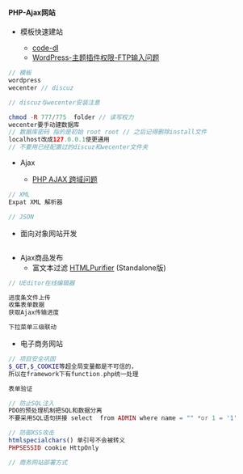 #### **PHP-Ajax网站**

* 模板快速建站

  * [code-dl](http://book.boxuegu.com/php_ajax/)
  * [WordPress-主题插件权限-FTP输入问题](http://jingyan.baidu.com/article/4f34706efc1237e387b56da4.html)

```php
// 模板
wordpress
wecenter // discuz

// discuz与wecenter安装注意

chmod -R 777/775  folder // 读写权力
wecenter要手动建数据库
// 数据库密码 指的是初始 root root // 之后记得删除install文件
localhost改成127.0.0.1使更通用
// 不要用已经配置过的discuz和wecenter文件夹
```

* Ajax

  * [PHP AJAX 跨域问题](http://www.runoob.com/w3cnote/php-ajax-cross-border.html)

```js
// XML
Expat XML 解析器

// JSON
```

* 面向对象网站开发

```

```

* Ajax商品发布   
  * 富文本过滤 [HTMLPurifier](http://htmlpurifier.org/download) \(Standalone版\)

```php
// UEditor在线编辑器

进度条文件上传
收集表单数据
获取Ajax传输进度

下拉菜单三级联动
```

* 电子商务网站

```php
// 项目安全巩固
$_GET,$_COOKIE等超全局变量都是不可信的，
所以在framework下有function.php统一处理

表单验证

// 防止SQL注入
PDO的预处理机制把SQL和数据分离
不要采用SQL语句拼接 select  from ADMIN where name = "" *or 1 = '1'

// 防御XSS攻击
htmlspecialchars() 单引号不会被转义
PHPSESSID cookie HttpOnly

// 商务网站部署方式
```



